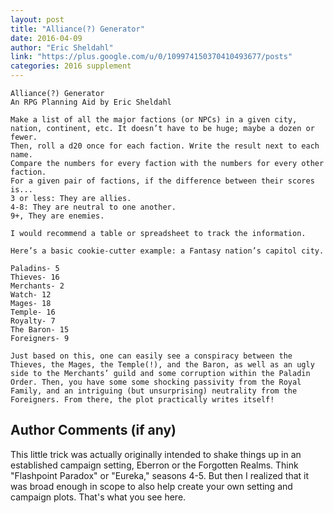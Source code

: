 ```yaml
---
layout: post
title: "Alliance(?) Generator"
date: 2016-04-09
author: "Eric Sheldahl"
link: "https://plus.google.com/u/0/109974150370410493677/posts"
categories: 2016 supplement
---
```

```
Alliance(?) Generator
An RPG Planning Aid by Eric Sheldahl

Make a list of all the major factions (or NPCs) in a given city, nation, continent, etc. It doesn’t have to be huge; maybe a dozen or fewer.
Then, roll a d20 once for each faction. Write the result next to each name.
Compare the numbers for every faction with the numbers for every other faction.
For a given pair of factions, if the difference between their scores is...
3 or less: They are allies.
4-8: They are neutral to one another.
9+, They are enemies.

I would recommend a table or spreadsheet to track the information.

Here’s a basic cookie-cutter example: a Fantasy nation’s capitol city.

Paladins- 5
Thieves- 16
Merchants- 2
Watch- 12
Mages- 18
Temple- 16
Royalty- 7
The Baron- 15
Foreigners- 9

Just based on this, one can easily see a conspiracy between the Thieves, the Mages, the Temple(!), and the Baron, as well as an ugly side to the Merchants’ guild and some corruption within the Paladin Order. Then, you have some some shocking passivity from the Royal Family, and an intriguing (but unsurprising) neutrality from the Foreigners. From there, the plot practically writes itself!
```
## Author Comments (if any)

This little trick was actually originally intended to shake things up in an established campaign setting, Eberron or the Forgotten Realms. Think "Flashpoint Paradox" or "Eureka," seasons 4-5. But then I realized that it was broad enough in scope to also help create your own setting and campaign plots. That's what you see here.
